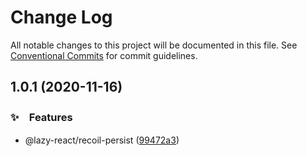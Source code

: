 # Change Log

All notable changes to this project will be documented in this file.
See [Conventional Commits](https://conventionalcommits.org) for commit guidelines.

## 1.0.1 (2020-11-16)


### ✨　Features

* @lazy-react/recoil-persist ([99472a3](https://github.com/bluelovers/ws-react/commit/99472a3956d4491109fd986337022590ba71dad7))
